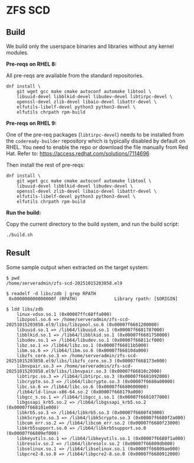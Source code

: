 # ZFS SCD

## Build

We build only the userspace binaries and libraries without any kernel modules.

**Pre-reqs on RHEL 8:**

All pre-reqs are available from the standard repositories.

```
dnf install \
    git wget gcc make cmake autoconf automake libtool \
    libuuid-devel libblkid-devel libudev-devel libtirpc-devel \
    openssl-devel zlib-devel libaio-devel libattr-devel \
    elfutils-libelf-devel python3 python3-devel \
    elfutils chrpath rpm-build
```

**Pre-reqs on RHEL 9:**

One of the pre-req packages (`libtirpc-devel`) needs to be installed from the `codeready-builder` repository which is typically disabled by default on RHEL. You need to enable the repo or download the file manually from Red Hat. Refer to: https://access.redhat.com/solutions/7114696

Then install the rest of pre-reqs:

```
dnf install \
    git wget gcc make cmake autoconf automake libtool \
    libuuid-devel libblkid-devel libudev-devel \
    openssl-devel zlib-devel libaio-devel libattr-devel \
    elfutils-libelf-devel python3 python3-devel \
    elfutils chrpath rpm-build
```

**Run the build:**

Copy the current directory to the build system, and run the build script:

```
./build.sh
```

## Result

Some sample output when extracted on the target system:

```
$ pwd
/home/serveradmin/zfs-scd-20251015203858.el9

$ readelf -d libs/zdb | grep RPATH
 0x000000000000000f (RPATH)              Library rpath: [$ORIGIN]

$ ldd libs/zdb
    linux-vdso.so.1 (0x00007ffc68ffa000)
    libzpool.so.6 => /home/serveradmin/zfs-scd-20251015203858.el9/libs/libzpool.so.6 (0x00007f6681200000)
    libuuid.so.1 => /lib64/libuuid.so.1 (0x00007f6681787000)
    libblkid.so.1 => /lib64/libblkid.so.1 (0x00007f6681750000)
    libudev.so.1 => /lib64/libudev.so.1 (0x00007f66811cf000)
    libz.so.1 => /lib64/libz.so.1 (0x00007f66811b5000)
    libm.so.6 => /lib64/libm.so.6 (0x00007f66810da000)
    libzfs_core.so.3 => /home/serveradmin/zfs-scd-20251015203858.el9/libs/libzfs_core.so.3 (0x00007f668173e000)
    libnvpair.so.3 => /home/serveradmin/zfs-scd-20251015203858.el9/libs/libnvpair.so.3 (0x00007f66810c2000)
    libtirpc.so.3 => /lib64/libtirpc.so.3 (0x00007f6681092000)
    libcrypto.so.3 => /lib64/libcrypto.so.3 (0x00007f6680a00000)
    libc.so.6 => /lib64/libc.so.6 (0x00007f6680600000)
    /lib64/ld-linux-x86-64.so.2 (0x00007f668179a000)
    libgcc_s.so.1 => /lib64/libgcc_s.so.1 (0x00007f6681077000)
    libgssapi_krb5.so.2 => /lib64/libgssapi_krb5.so.2 (0x00007f668101e000)
    libkrb5.so.3 => /lib64/libkrb5.so.3 (0x00007f6680f43000)
    libk5crypto.so.3 => /lib64/libk5crypto.so.3 (0x00007f6680f2a000)
    libcom_err.so.2 => /lib64/libcom_err.so.2 (0x00007f6680f23000)
    libkrb5support.so.0 => /lib64/libkrb5support.so.0 (0x00007f66809ef000)
    libkeyutils.so.1 => /lib64/libkeyutils.so.1 (0x00007f6680f1a000)
    libresolv.so.2 => /lib64/libresolv.so.2 (0x00007f66809db000)
    libselinux.so.1 => /lib64/libselinux.so.1 (0x00007f66809ae000)
    libpcre2-8.so.0 => /lib64/libpcre2-8.so.0 (0x00007f6680912000)
```


